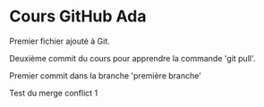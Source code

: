 # Cours GitHub Ada

Premier fichier ajouté à Git.

Deuxième commit du cours pour apprendre la commande 'git pull'.

Premier commit dans la branche 'première branche'

Test du merge conflict 1